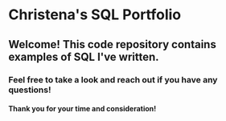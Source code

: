   # Christena's SQL Portfolio

  ## Welcome! This code repository contains examples of SQL I've written. 

  ### Feel free to take a look and reach out if you have any questions!

  #### Thank you for your time and consideration!
